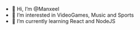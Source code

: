 - 👋 Hi, I’m @Manxeel
- 👀 I’m interested in VideoGames, Music and Sports
- 🌱 I’m currently learning React and NodeJS

